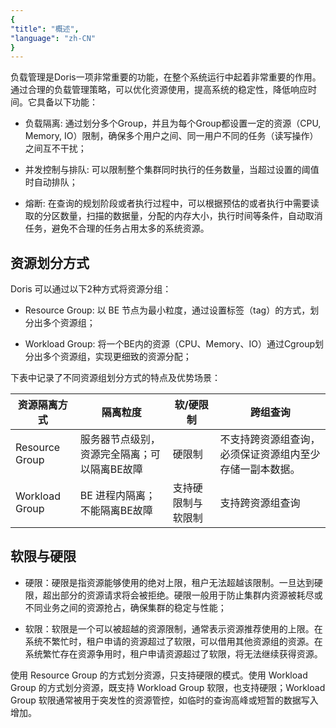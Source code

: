 ```yaml
---
{
"title": "概述",
"language": "zh-CN"
}
---
```


<!-- 
Licensed to the Apache Software Foundation (ASF) under one
or more contributor license agreements.  See the NOTICE file
distributed with this work for additional information
regarding copyright ownership.  The ASF licenses this file
to you under the Apache License, Version 2.0 (the
"License"); you may not use this file except in compliance
with the License.  You may obtain a copy of the License at

  http://www.apache.org/licenses/LICENSE-2.0

Unless required by applicable law or agreed to in writing,
software distributed under the License is distributed on an
"AS IS" BASIS, WITHOUT WARRANTIES OR CONDITIONS OF ANY
KIND, either express or implied.  See the License for the
specific language governing permissions and limitations
under the License.
-->

负载管理是Doris一项非常重要的功能，在整个系统运行中起着非常重要的作用。通过合理的负载管理策略，可以优化资源使用，提高系统的稳定性，降低响应时间。它具备以下功能：

- 负载隔离: 通过划分多个Group，并且为每个Group都设置一定的资源（CPU, Memory, IO）限制，确保多个用户之间、同一用户不同的任务（读写操作）之间互不干扰；

- 并发控制与排队: 可以限制整个集群同时执行的任务数量，当超过设置的阈值时自动排队；

- 熔断: 在查询的规划阶段或者执行过程中，可以根据预估的或者执行中需要读取的分区数量，扫描的数据量，分配的内存大小，执行时间等条件，自动取消任务，避免不合理的任务占用太多的系统资源。


## 资源划分方式
Doris 可以通过以下2种方式将资源分组：

- Resource Group: 以 BE 节点为最小粒度，通过设置标签（tag）的方式，划分出多个资源组；

- Workload Group: 将一个BE内的资源（CPU、Memory、IO）通过Cgroup划分出多个资源组，实现更细致的资源分配；
  
下表中记录了不同资源组划分方式的特点及优势场景：

| 资源隔离方式      | 隔离粒度                                                                                             | 软/硬限制    |  跨组查询   |
| ---------- | ----------- |-----|-----|
| Resource Group | 服务器节点级别，资源完全隔离；可以隔离BE故障      |   硬限制  |不支持跨资源组查询，必须保证资源组内至少存储一副本数据。    |
| Workload Group | BE 进程内隔离；不能隔离BE故障                                                          | 支持硬限制与软限制    | 支持跨资源组查询    |

## 软限与硬限

- 硬限：硬限是指资源能够使用的绝对上限，租户无法超越该限制。一旦达到硬限，超出部分的资源请求将会被拒绝。硬限一般用于防止集群内资源被耗尽或不同业务之间的资源抢占，确保集群的稳定与性能；

- 软限：软限是一个可以被超越的资源限制，通常表示资源推荐使用的上限。在系统不繁忙时，租户申请的资源超过了软限，可以借用其他资源组的资源。在系统繁忙存在资源争用时，租户申请资源超过了软限，将无法继续获得资源。

使用 Resource Group 的方式划分资源，只支持硬限的模式。使用 Workload Group 的方式划分资源，既支持 Workload Group 软限，也支持硬限；Workload Group 软限通常被用于突发性的资源管控，如临时的查询高峰或短暂的数据写入增加。